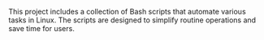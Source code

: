 This project includes a collection of Bash scripts that automate various tasks in Linux. The scripts are designed to simplify routine operations and save time for users.
